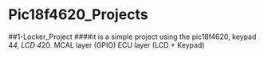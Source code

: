 # Pic18f4620_Projects
##1-Locker_Project
####it is a simple project using the pic18f4620, keypad 4*4, LCD 4*20.
MCAL layer (GPIO)
ECU layer (LCD + Keypad)
